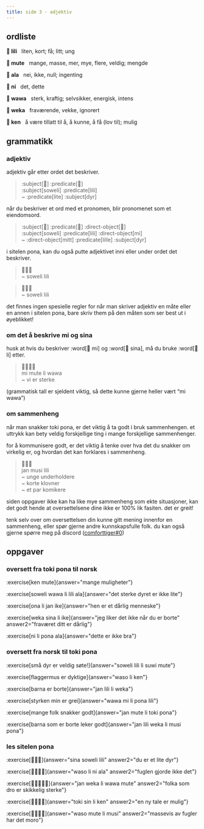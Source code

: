 ```yaml
---
title: side 3 - adjektiv 
---
```


## ordliste

**󱤨 lili**&nbsp;&nbsp;&nbsp;liten, kort; få; litt; ung

**󱤼 mute**&nbsp;&nbsp;&nbsp;mange, masse, mer, mye, flere, veldig; mengde

**󱤂 ala**&nbsp;&nbsp;&nbsp;nei, ikke, null; ingenting

**󱥁 ni**&nbsp;&nbsp;&nbsp;det, dette

**󱥵 wawa**&nbsp;&nbsp;&nbsp;sterk, kraftig; selvsikker, energisk, intens

**󱥶 weka**&nbsp;&nbsp;&nbsp;fraværende, vekke, ignorert

**󱤘 ken**&nbsp;&nbsp;&nbsp;å være tillatt til å, å kunne, å få (lov til); mulig


## grammatikk
### adjektiv

adjektiv går etter ordet det beskriver.

> :subject[󱥢] :predicate[󱤨] \
> :subject[soweli] :predicate[lili] \
> ~ :predicate[lite] :subject[dyr]

 når du beskriver et ord med et pronomen, blir pronomenet som et eiendomsord. 

> :subject[󱥢] :predicate[󱤨] :direct-object[󱤴] \
> :subject[soweli] :predicate[lili] :direct-object[mi] \
> ~ :direct-object[mitt] :predicate[lille] :subject[dyr]

i sitelen pona, kan du også putte adjektivet inni eller under ordet det beskriver.

> 󱥢󱦖󱤨 \
> ~ soweli lili

> 󱥢󱦕󱤨 \
> ~ soweli lili

det finnes ingen spesielle regler for når man skriver adjektiv en måte eller en annen i sitelen pona, bare skriv them på den måten som ser best ut i øyeblikket!

### om det å beskrive mi og sina

husk at hvis du beskriver :word[󱤴 mi] og :word[󱥞 sina], må du bruke :word[󱤧 li] etter.

> 󱤴󱤼󱤧󱥵 \
> mi mute li wawa \
> ~ vi er sterke

(grammatisk tall er sjeldent viktig, så dette kunne gjerne heller vært “mi wawa”)

### om sammenheng

når man snakker toki pona, er det viktig å ta godt i bruk sammenhengen. et uttrykk kan bety veldig forskjellige ting i mange forskjellige sammenhenger.

for å kommunisere godt, er det viktig å tenke over hva det du snakker om virkelig er, og hvordan det kan forklares i sammenheng.

> 󱤑󱤻󱤨 \
> jan musi lili \
> ~ unge underholdere \
> ~ korte klovner \
> ~ et par komikere

siden oppgaver ikke kan ha like mye sammenheng som ekte situasjoner, kan det godt hende at oversettelsene dine ikke er 100% lik fasiten. det er greit!

tenk selv over om oversettelsen din kunne gitt mening innenfor en sammenheng, eller spør gjerne andre kunnskapsfulle folk. du kan også gjerne spørre meg på discord ([comforttiger#0](https://discord.com/users/152843864342790145))

## oppgaver
### oversett fra toki pona til norsk
:exercise[ken mute]{answer="mange muligheter"}

:exercise[soweli wawa li lili ala]{answer="det sterke dyret er ikke lite"}

:exercise[ona li jan ike]{answer="hen er et dårlig menneske"}

:exercise[weka sina li ike]{answer="jeg liker det ikke når du er borte" answer2="fraværet ditt er dårlig"}

:exercise[ni li pona ala]{answer="dette er ikke bra"}

### oversett fra norsk til toki pona
:exercise[små dyr er veldig søte!]{answer="soweli lili li suwi mute"}

:exercise[flaggermus er dyktige]{answer="waso li ken"}

:exercise[barna er borte]{answer="jan lili li weka"}

:exercise[styrken min er grei]{answer="wawa mi li pona lili"}

:exercise[mange folk snakker godt]{answer="jan mute li toki pona"}

:exercise[barna som er borte leker godt]{answer="jan lili weka li musi pona"}

### les sitelen pona
:exercise[󱥞󱥢󱤨]{answer="sina soweli lili" answer2="du er et lite dyr"}

:exercise[󱥴󱤧󱥁󱤂]{answer="waso li ni ala" answer2="fuglen gjorde ikke det"}

:exercise[󱤑󱥶󱤧󱥵󱤼]{answer="jan weka li wawa mute" answer2="folka som dro er skikkelig sterke"}

:exercise[󱥬󱥝󱤧󱤘]{answer="toki sin li ken" answer2="en ny tale er mulig"}

:exercise[󱥴󱤼󱤧󱤻]{answer="waso mute li musi" answer2="massevis av fugler har det moro"}